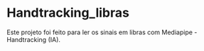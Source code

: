 # Handtracking_libras
Este projeto foi feito para ler os sinais em libras com Mediapipe - Handtracking (IA).
